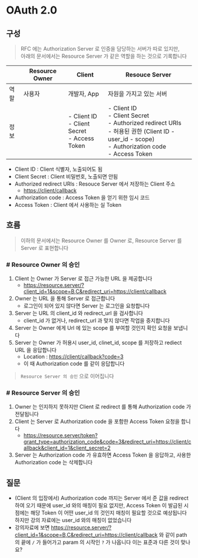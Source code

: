 # OAuth 2.0

## 구성

> RFC 에는 Authorization Server 로 인증을 담당하는 서버가 따로 있지만,  
> 아래의 문서에서는 Resource Server 가 같은 역할을 하는 것으로 기록합니다

|     | Resource Owner | Client                                               | Resouce Server                                                                                                                                             |
| --- | -------------- | ---------------------------------------------------- | ---------------------------------------------------------------------------------------------------------------------------------------------------------- |
| 역할  | 사용자            | 개발자, App                                             | 자원을 가지고 있는 서버                                                                                                                                              |
| 정보  |                | - Client ID <br> - Client Secret <br> - Access Token | - Client ID <br> - Client Secret <br> - Authorized redirect URIs <br> - 허용된 권한 (Client ID - user_id - scope) <br> - Authorization code <br> - Access Token |

- Client ID : Client 식별자, 노출되어도 됨
- Client Secret : Client 비밀번호, 노출되면 안됨
- Authorized redirect URIs : Resouce Server 에서 저장하는 Client 주소
  - <https://client/callback>
- Authorization code : Access Token 을 얻기 위한 임시 코드
- Access Token : Client 에서 사용하는 실 Token

## 흐름

> 이하의 문서에서는 Resource Owner 를 Owner 로, Resource Server 를 Server 로 표현합니다

### # Resource Owner 의 승인

1. Client 는 Owner 가 Server 로 접근 가능한 URL 을 제공합니다
    - <https://resource.server/?client_id=1&scope=B,C&redirect_uri=https://client/callback>
2. Owner 는 URL 을 통해 Server 로 접근합니다
   - 로그인이 되어 있지 않다면 Server 는 로그인을 요청합니다
3. Server 는 URL 의 client_id 와 redirect_url 을 검사합니다
   - client_id 가 없거나, redirect_url 과 맞지 않다면 작업을 중지합니다
4. Server 는 Owner 에게 Url 에 있는 scope 를 부여할 것인지 확인 요청을 보냅니다
5. Server 는 Owner 가 허용시 user_id, clinet_id, scope 를 저장하고 rediect URL 을 응답합니다
   - Location : <https://client/callback?code=3>
   - 이 때 Authorization code 를 같이 응답합니다

> `Resource Server 의 승인` 으로 이어집니다

### # Resource Server 의 승인

1. Owner 는 인지하지 못하지만 Client 로 redirect 를 통해 Authorization code 가 전달됩니다
2. Client 는 Server 로 Authorization code 을 포함한 Access Token 요청을 합니다
    - <https://resource.server/token?grant_type=authorization_code&code=3&redirect_uri=https://client/callback&client_id=1&client_secret=2>
3. Server 는 Authorization code 가 유효하면 Access Token 을 응답하고, 사용한 Authorization code 는 삭제합니다

## 질문

- (Client 의 입장에서) Authorization code 까지는 Server 에서 준 값을 redirect 하여 오기 때문에 user_id 와의 매칭이 필요 없지만, Access Token 이 발급된 시점에는 해당 Token 이 어떤 user_id 의 것인지 매칭이 필요할 것으로 예상됩니다  
하지만 강의 자료에는 user_id 와의 매칭이 없었습니다
- 강의자료에 보면 <https://resource.server/?client_id=1&scope=B,C&redirect_uri=https://client/callback> 와 같이 path 의 끝에 `/` 가 들어가고 param 의 시작인 `?` 가 나옵니다
이는 표준과 다른 것이 맞나요?
